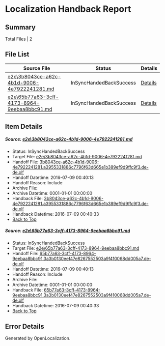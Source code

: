 # <a name='report-top'></a> Localization Handback Report

## Summary
 Total Files | 2

## File List
 Source File | Status | Details 
 ----------- | ------ | ------- 
 [e2e\3b8043ce-a62c-4b1d-9006-4e7922241281.md](https://github.com/OpenLocalizationTestOrg/oltest/blob/72d3f766fc4919098d4a816f831d72a83b4a3a68/e2e/3b8043ce-a62c-4b1d-9006-4e7922241281.md) | InSyncHandedBackSuccess | [Details](#8091e349697850ab2be2e2b16d67dbffcbc3d8f41)
 [e2e\65b77a63-3cff-4173-8964-9eebaa8bbc91.md](https://github.com/OpenLocalizationTestOrg/oltest/blob/72d3f766fc4919098d4a816f831d72a83b4a3a68/e2e/65b77a63-3cff-4173-8964-9eebaa8bbc91.md) | InSyncHandedBackSuccess | [Details](#5eedb61453eaf8a087f9b222d3633b1a92e59bcc2)

## Item Details
##### <a name='8091e349697850ab2be2e2b16d67dbffcbc3d8f41'></a> Source: [e2e\3b8043ce-a62c-4b1d-9006-4e7922241281.md](https://github.com/OpenLocalizationTestOrg/oltest/blob/72d3f766fc4919098d4a816f831d72a83b4a3a68/e2e/3b8043ce-a62c-4b1d-9006-4e7922241281.md)
* Status: InSyncHandedBackSuccess
* Target File: [e2e\3b8043ce-a62c-4b1d-9006-4e7922241281.md](https://github.com/OpenLocalizationTestOrg/oltest-dede-fly/blob/85b4eb2c5d8c3b36d09f344f699d77a72e4ab5c7/e2e/3b8043ce-a62c-4b1d-9006-4e7922241281.md)
* Handoff File: [3b8043ce-a62c-4b1d-9006-4e7922241281.a3955331886c7796f63d665e1b389ef9d9ffc9f3.de-de.xlf](https://github.com/OpenLocalizationTestOrg/olhandoff-e2e/blob/34e3976af23c7a5ac149508853b0c21cb3b31ee5/ol-handoff/OpenLocalizationTestOrg/oltest-dede-fly/ci/ht/3b8043ce-a62c-4b1d-9006-4e7922241281.a3955331886c7796f63d665e1b389ef9d9ffc9f3.de-de.xlf)
* Handoff Datetime: 2016-07-09 00:40:13
* Handoff Reason: Include
* Archive File: 
* Archive Datetime: 0001-01-01 00:00:00
* Handback File: [3b8043ce-a62c-4b1d-9006-4e7922241281.a3955331886c7796f63d665e1b389ef9d9ffc9f3.de-de.xlf](https://github.com/OpenLocalizationTestOrg/olhandback-e2e/blob/8dc19e9be395cdfbc02aa6f1183b4af76a51705f/ol-handback/OpenLocalizationTestOrg/oltest-dede-fly/ci/ht/3b8043ce-a62c-4b1d-9006-4e7922241281.a3955331886c7796f63d665e1b389ef9d9ffc9f3.de-de.xlf)
* Handback Datetime: 2016-07-09 00:40:33
* [Back to Top](#report-top)

##### <a name='5eedb61453eaf8a087f9b222d3633b1a92e59bcc2'></a> Source: [e2e\65b77a63-3cff-4173-8964-9eebaa8bbc91.md](https://github.com/OpenLocalizationTestOrg/oltest/blob/72d3f766fc4919098d4a816f831d72a83b4a3a68/e2e/65b77a63-3cff-4173-8964-9eebaa8bbc91.md)
* Status: InSyncHandedBackSuccess
* Target File: [e2e\65b77a63-3cff-4173-8964-9eebaa8bbc91.md](https://github.com/OpenLocalizationTestOrg/oltest-dede-fly/blob/85b4eb2c5d8c3b36d09f344f699d77a72e4ab5c7/e2e/65b77a63-3cff-4173-8964-9eebaa8bbc91.md)
* Handoff File: [65b77a63-3cff-4173-8964-9eebaa8bbc91.3a3b0130eef47e8267552503a9f410068dd005a7.de-de.xlf](https://github.com/OpenLocalizationTestOrg/olhandoff-e2e/blob/34e3976af23c7a5ac149508853b0c21cb3b31ee5/ol-handoff/OpenLocalizationTestOrg/oltest-dede-fly/ci/ht/65b77a63-3cff-4173-8964-9eebaa8bbc91.3a3b0130eef47e8267552503a9f410068dd005a7.de-de.xlf)
* Handoff Datetime: 2016-07-09 00:40:13
* Handoff Reason: Include
* Archive File: 
* Archive Datetime: 0001-01-01 00:00:00
* Handback File: [65b77a63-3cff-4173-8964-9eebaa8bbc91.3a3b0130eef47e8267552503a9f410068dd005a7.de-de.xlf](https://github.com/OpenLocalizationTestOrg/olhandback-e2e/blob/8dc19e9be395cdfbc02aa6f1183b4af76a51705f/ol-handback/OpenLocalizationTestOrg/oltest-dede-fly/ci/ht/65b77a63-3cff-4173-8964-9eebaa8bbc91.3a3b0130eef47e8267552503a9f410068dd005a7.de-de.xlf)
* Handback Datetime: 2016-07-09 00:40:33
* [Back to Top](#report-top)


## Error Details

Generated by OpenLocalization.
